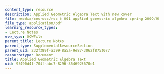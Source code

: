 ```yaml
---
content_type: resource
description: Applied Geometric Algebra Text with new cover
file: /media/courses/res-8-001-applied-geometric-algebra-spring-2009/95490d4f704fabc782963546923670e1_MITRES_8_001_lec_complete.pdf
file_type: application/pdf
learning_resource_types:
- Lecture Notes
ocw_type: OCWFile
parent_title: Lecture Notes
parent_type: SupplementalResourceSection
parent_uid: 232f289f-a399-8a5a-9e87-3062f8752077
resourcetype: Document
title: Applied Geometric Algebra Text
uid: 95490d4f-704f-abc7-8296-3546923670e1
---
```

